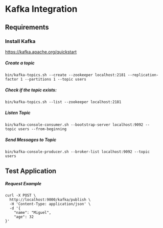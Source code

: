 # Kafka Integration

## Requirements

### Install Kafka

https://kafka.apache.org/quickstart

##### Create a topic

```
bin/kafka-topics.sh --create --zookeeper localhost:2181 --replication-factor 1 --partitions 1 --topic users
```

##### Check if the topic exists:
```
bin/kafka-topics.sh --list --zookeeper localhost:2181
```


##### Listen Topic

```
bin/kafka-console-consumer.sh --bootstrap-server localhost:9092 --topic users --from-beginning
```

##### Send Messages to Topic

```
bin/kafka-console-producer.sh --broker-list localhost:9092 --topic users
```


## Test Application

##### Request Example

```
curl -X POST \
  http://localhost:9000/kafka/publish \
  -H 'Content-Type: application/json' \
  -d '{
	"name": "Miguel",
	"age": 32
}'
```